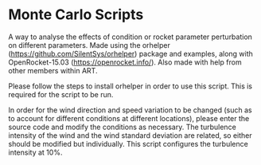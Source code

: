 <h1> Monte Carlo Scripts</h1>

A way to analyse the effects of condition or rocket parameter perturbation on different parameters.
Made using the orhelper (<url>https://github.com/SilentSys/orhelper</url>) package and examples, along with OpenRocket-15.03 (<url>https://openrocket.info/</url>). Also made with help from other members within ART.

Please follow the steps to install orhelper in order to use this script. This is required for the script to be run.

In order for the wind direction and speed variation to be changed (such as to account for different conditions at different locations), please enter the source code and modify the conditions as necessary. The turbulence intensity of the wind and the wind standard deviation are related, so either should be modified but individually. This script configures the turbulence intensity at 10%.

